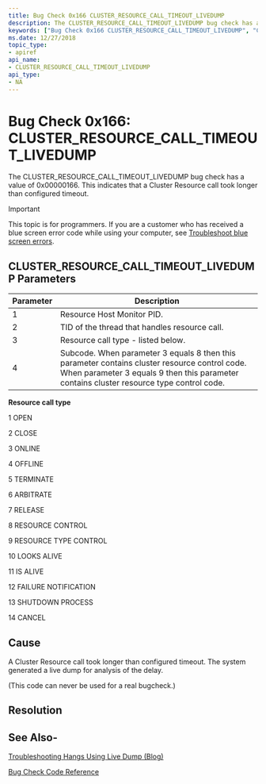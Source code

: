 ```yaml
---
title: Bug Check 0x166 CLUSTER_RESOURCE_CALL_TIMEOUT_LIVEDUMP
description: The CLUSTER_RESOURCE_CALL_TIMEOUT_LIVEDUMP bug check has a value of 0x00000166. This indicates that a Cluster Resource call took longer than configured timeout.
keywords: ["Bug Check 0x166 CLUSTER_RESOURCE_CALL_TIMEOUT_LIVEDUMP", "CLUSTER_RESOURCE_CALL_TIMEOUT_LIVEDUMP"]
ms.date: 12/27/2018
topic_type:
- apiref
api_name:
- CLUSTER_RESOURCE_CALL_TIMEOUT_LIVEDUMP
api_type:
- NA
---
```


# Bug Check 0x166: CLUSTER\_RESOURCE\_CALL\_TIMEOUT\_LIVEDUMP

The CLUSTER\_RESOURCE\_CALL\_TIMEOUT\_LIVEDUMP bug check has a value of 0x00000166. This indicates that a Cluster Resource call took longer than configured timeout.

> [!IMPORTANT]
> This topic is for programmers. If you are a customer who has received a blue screen error code while using your computer, see [Troubleshoot blue screen errors](https://www.windows.com/stopcode).



## CLUSTER\_RESOURCE\_CALL\_TIMEOUT\_LIVEDUMP Parameters

|Parameter|Description|
|--- |--- |
|1|Resource Host Monitor PID.|
|2|TID of the thread that handles resource call.|
|3|Resource call type - listed below.|
|4|Subcode. When parameter 3 equals 8 then this parameter contains cluster resource control code. When parameter 3 equals 9 then this parameter contains cluster resource type control code.|

**Resource call type**

1  OPEN

2  CLOSE

3  ONLINE

4  OFFLINE

5  TERMINATE

6  ARBITRATE

7  RELEASE

8  RESOURCE CONTROL

9  RESOURCE TYPE CONTROL

10 LOOKS ALIVE

11 IS ALIVE

12 FAILURE NOTIFICATION

13 SHUTDOWN PROCESS

14 CANCEL


## Cause

A Cluster Resource call took longer than configured timeout. The system generated a live dump for analysis of the delay.

(This code can never be used for a real bugcheck.)

## Resolution
 

## See Also-

[Troubleshooting Hangs Using Live Dump (Blog)](https://techcommunity.microsoft.com/t5/Failover-Clustering/bg-p/FailoverClustering)

[Bug Check Code Reference](bug-check-code-reference2.md)




